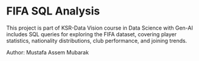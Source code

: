 # FIFA SQL Analysis
This project is part of KSR-Data Vision course in Data Science with Gen-AI includes SQL queries for exploring the FIFA dataset, covering player statistics, nationality distributions, club performance, and joining trends.

Author: Mustafa Assem Mubarak
